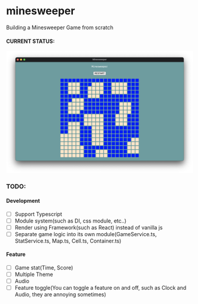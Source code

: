 # minesweeper

Building a Minesweeper Game from scratch

#### CURRENT STATUS:

![screenshot](screenshots/2020-08-22.Png)

### TODO:

#### Development

- [ ] Support Typescript
- [ ] Module system(such as DI, css module, etc..)
- [ ] Render using Framework(such as React) instead of vanilla js
- [ ] Separate game logic into its own module(GameService.ts, StatService.ts, Map.ts, Cell.ts, Container.ts)

#### Feature

- [ ] Game stat(Time, Score)
- [ ] Multiple Theme
- [ ] Audio
- [ ] Feature toggle(You can toggle a feature on and off, such as Clock and Audio, they are annoying sometimes)
